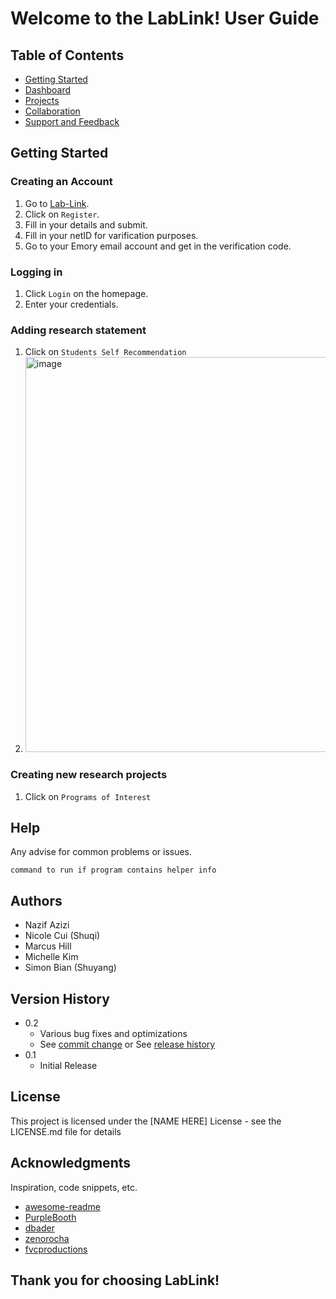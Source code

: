 # Welcome to the LabLink! User Guide

## Table of Contents
- [Getting Started](#getting-started)
- [Dashboard](#dashboard)
- [Projects](#projects)
- [Collaboration](#collaboration)
- [Support and Feedback](#support-and-feedback)

## Getting Started

### Creating an Account
1. Go to [Lab-Link](https://lab-link.vercel.app).
2. Click on `Register`.
3. Fill in your details and submit.
4. Fill in your netID for varification purposes.
5. Go to your Emory email account and get in the verification code.

### Logging in
1. Click `Login` on the homepage.
2. Enter your credentials.

### Adding research statement
1. Click on `Students Self Recommendation`
2. <img width="632" alt="image" src="https://github.com/bianshuyang/LabLink/assets/123330983/12c9b1ac-2779-421e-8627-48b347e4bbd8">


### Creating new research projects
1. Click on `Programs of Interest`

## Help

Any advise for common problems or issues.
```
command to run if program contains helper info
```

## Authors
- Nazif Azizi
- Nicole Cui (Shuqi)
- Marcus Hill
- Michelle Kim
- Simon Bian (Shuyang)

## Version History

* 0.2
    * Various bug fixes and optimizations
    * See [commit change]() or See [release history]()
* 0.1
    * Initial Release

## License

This project is licensed under the [NAME HERE] License - see the LICENSE.md file for details

## Acknowledgments

Inspiration, code snippets, etc.
* [awesome-readme](https://github.com/matiassingers/awesome-readme)
* [PurpleBooth](https://gist.github.com/PurpleBooth/109311bb0361f32d87a2)
* [dbader](https://github.com/dbader/readme-template)
* [zenorocha](https://gist.github.com/zenorocha/4526327)
* [fvcproductions](https://gist.github.com/fvcproductions/1bfc2d4aecb01a834b46)

## Thank you for choosing LabLink!
